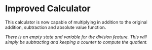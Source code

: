 # Improved Calculator

This calculator is now capable of multiplying in addition to the original addition, subtraction and absolute value function.

*There is an empty state and variable for the division feature. This will simply be subtracting and keeping a counter to compute the quotient.*
